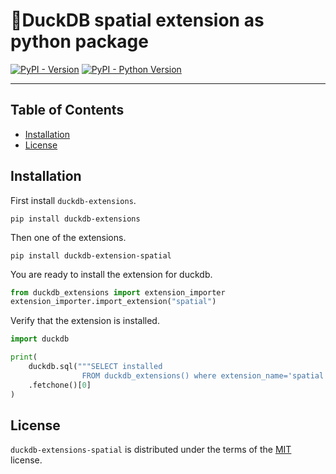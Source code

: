 # 🦆DuckDB spatial extension as python package

[![PyPI - Version](https://img.shields.io/pypi/v/duckdb-extensions-spatial.svg)](https://pypi.org/project/duckdb-extensions-spatial)
[![PyPI - Python Version](https://img.shields.io/pypi/pyversions/duckdb-extensions-spatial.svg)](https://pypi.org/project/duckdb-extensions-spatial)

-----

## Table of Contents

- [Installation](#installation)
- [License](#license)


## Installation
First install `duckdb-extensions`.
```console
pip install duckdb-extensions
```
Then one of the extensions.
```console
pip install duckdb-extension-spatial
```
You are ready to install the extension for duckdb.
```python
from duckdb_extensions import extension_importer
extension_importer.import_extension("spatial")
```

Verify that the extension is installed.
```python
import duckdb

print(
    duckdb.sql("""SELECT installed
                FROM duckdb_extensions() where extension_name='spatial'""")
    .fetchone()[0]
)
```

## License

`duckdb-extensions-spatial` is distributed under the terms of the [MIT](https://spdx.org/licenses/MIT.html) license.
